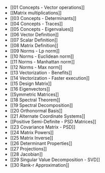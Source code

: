 - [[01 Concepts - Vector operations]]
- [[Matrix multiplications]]
- [[03 Concepts - Determinants]]
- [[04 Concepts - Traces]]
- [[05 Concepts - Eigenvalues]]
- [[06 Vector Definition]]
- [[07 Scalar Definition]]
- [[08 Matrix Definition]]
- [[09 Norms - Lp norm]]
- [[10 Norms - Euclidean norm]]
- [[11 Norms - Manhattan norm]]
- [[12 Norms - Max norm]]
- [[13 Vectorization - Benefits]]
- [[14 Vectorization - Faster execution]]
- [[15 Design Matrix]]
- [[16 Eigenvectors]]
- [[Symmetric Matrices]]
- [[18 Spectral Theorem]]
- [[19 Spectral Decomposition]]
- [[20 Orthonormal Basis]]
- [[21 Alternate Coordinate Systems]]
- [[Positive Semi-Definite - PSD Matrices]]
- [[23 Covariance Matrix - PSD]]
- [[24 Matrix Powers]]
- [[25 Matrix Inverse]]
- [[26 Determinant Properties]]
- [[27 Projections]]
- [[28 Jacobian]]
- [[29 Singular Value Decomposition - SVD]]
- [[30 Rank-r Approximation]]
